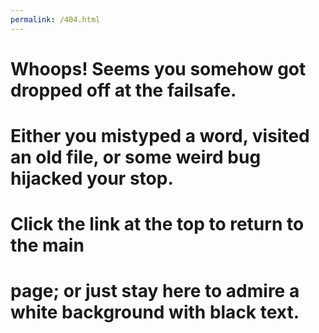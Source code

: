 ```yaml
---
permalink: /404.html
---
```


# Whoops! Seems you somehow got dropped off at the failsafe.
# Either you mistyped a word, visited an old file, or some weird bug hijacked your stop.
# Click the link at the top to return to the main 
# page; or just stay here to admire a white background with black text.
